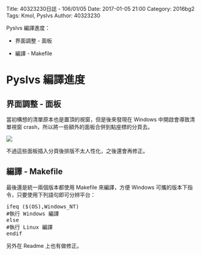 Title: 40323230日誌 - 106/01/05
Date: 2017-01-05 21:00
Category: 2016bg2
Tags: Kmol, Pyslvs
Author: 40323230

Pyslvs 編譯進度：

* 界面調整 - 面板

* 編譯 - Makefile

<!-- PELICAN_END_SUMMARY -->

Pyslvs 編譯進度
===

界面調整 - 面板
---

當初構想的清單原本也是置頂的視窗，但是後來發現在 Windows 中開啟會導致清單視窗 crash，所以將一些額外的面板合併到點座標的分頁去。

![](https://raw.githubusercontent.com/coursemdetw/project_site_files/gh-pages/files/2016spring/g2/Python_solvespace/0105_01.jpg)

不過這些面板插入分頁後排版不太人性化，之後還會再修正。

編譯 - Makefile
---

最後還是統一兩個版本都使用 Makefile 來編譯，方便 Windows 可攜的版本下指令，只要使用下列語句即可分辨平台：

<pre>
ifeq ($(OS),Windows_NT)
#執行 Windows 編譯
else
#執行 Linux 編譯
endif
</pre>

另外在 Readme 上也有做修正。
